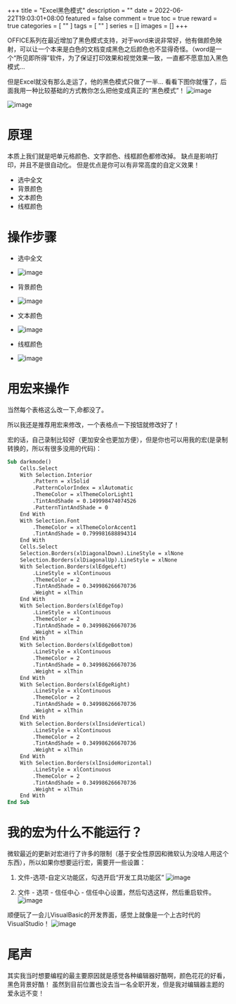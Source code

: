 +++
title = "Excel黑色模式"
description = ""
date = 2022-06-22T19:03:01+08:00
featured = false
comment = true
toc = true
reward = true
categories = [
  ""
]
tags = [
  ""
]
series = []
images = []
+++

OFFICE系列在最近增加了黑色模式支持，对于word来说非常好，他有做颜色映射，可以让一个本来是白色的文档变成黑色之后颜色也不显得奇怪。（word是一个“所见即所得”软件，为了保证打印效果和视觉效果一致，一直都不愿意加入黑色模式…

但是Excel就没有那么走运了，他的黑色模式只做了一半… 看看下图你就懂了，后面我用一种比较基础的方式教你怎么把他变成真正的“黑色模式”！
![image](https://tvax4.sinaimg.cn/large/006rgJELly1h3h8a26rooj30ub0i7gq8.jpg)


![image](https://tva3.sinaimg.cn/large/006rgJELly1h3h8cdw0kbj30uk0ihqal.jpg)

# 原理
本质上我们就是吧单元格颜色、文字颜色、线框颜色都修改掉。
缺点是影响打印，并且不是很自动化。
但是优点是你可以有非常高度的自定义效果！
- 选中全文
- 背景颜色
- 文本颜色
- 线框颜色

# 操作步骤
- 选中全文

- ![image](https://tvax2.sinaimg.cn/large/006rgJELly1h3h8drhru2j30ea0b641a.jpg)

- 背景颜色
- ![image](https://tva2.sinaimg.cn/large/006rgJELly1h3h8e9ea2ij30bd0bx410.jpg)
- 文本颜色
- ![image](https://tva2.sinaimg.cn/large/006rgJELly1h3h8er3dicj30do0cq41l.jpg)
- 线框颜色
- ![image](https://tvax1.sinaimg.cn/large/006rgJELly1h3h8fcbj9qj30nj0ry7ec.jpg)

# 用宏来操作

当然每个表格这么改一下,命都没了。

所以我还是推荐用宏来修改，一个表格点一下按钮就修改好了！

宏的话，自己录制比较好（更加安全也更加方便），但是你也可以用我的宏(是录制转换的，所以有很多没用的代码)：

```vb
Sub darkmode()
    Cells.Select
    With Selection.Interior
        .Pattern = xlSolid
        .PatternColorIndex = xlAutomatic
        .ThemeColor = xlThemeColorLight1
        .TintAndShade = 0.149998474074526
        .PatternTintAndShade = 0
    End With
    With Selection.Font
        .ThemeColor = xlThemeColorAccent1
        .TintAndShade = 0.799981688894314
    End With
    Cells.Select
    Selection.Borders(xlDiagonalDown).LineStyle = xlNone
    Selection.Borders(xlDiagonalUp).LineStyle = xlNone
    With Selection.Borders(xlEdgeLeft)
        .LineStyle = xlContinuous
        .ThemeColor = 2
        .TintAndShade = 0.349986266670736
        .Weight = xlThin
    End With
    With Selection.Borders(xlEdgeTop)
        .LineStyle = xlContinuous
        .ThemeColor = 2
        .TintAndShade = 0.349986266670736
        .Weight = xlThin
    End With
    With Selection.Borders(xlEdgeBottom)
        .LineStyle = xlContinuous
        .ThemeColor = 2
        .TintAndShade = 0.349986266670736
        .Weight = xlThin
    End With
    With Selection.Borders(xlEdgeRight)
        .LineStyle = xlContinuous
        .ThemeColor = 2
        .TintAndShade = 0.349986266670736
        .Weight = xlThin
    End With
    With Selection.Borders(xlInsideVertical)
        .LineStyle = xlContinuous
        .ThemeColor = 2
        .TintAndShade = 0.349986266670736
        .Weight = xlThin
    End With
    With Selection.Borders(xlInsideHorizontal)
        .LineStyle = xlContinuous
        .ThemeColor = 2
        .TintAndShade = 0.349986266670736
        .Weight = xlThin
    End With
End Sub
```
# 我的宏为什么不能运行？
微软最近的更新对宏进行了许多的限制（基于安全性原因和微软认为没啥人用这个东西），所以如果你想要运行宏，需要开一些设置：

1. 文件-选项-自定义功能区，勾选开启“开发工具功能区”
![image](https://tvax3.sinaimg.cn/large/006rgJELly1h3h8oj6zvwj30n80iuwks.jpg)

2. 文件 - 选项 - 信任中心 - 信任中心设置，然后勾选这样，然后重启软件。
![image](https://tvax3.sinaimg.cn/large/006rgJELly1h3h8lf9rg4j30mv0iitc0.jpg)

顺便玩了一会儿VisualBasic的开发界面，感觉上就像是一个上古时代的VisualStudio！
![image](https://tvax2.sinaimg.cn/large/006rgJELly1h3h8myxdd1j30vq0spgzm.jpg)

# 尾声
其实我当时想要编程的最主要原因就是感觉各种编辑器好酷啊，颜色花花的好看，黑色背景好酷！
虽然到目前位置也没去当一名全职开发，但是我对编辑器主题的爱永远不变！